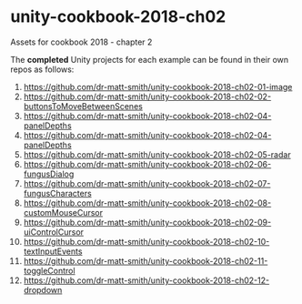 # unity-cookbook-2018-ch02
Assets for cookbook 2018 - chapter 2

The **completed** Unity projects for each example can be found in their own repos as follows:

1. https://github.com/dr-matt-smith/unity-cookbook-2018-ch02-01-image
2. https://github.com/dr-matt-smith/unity-cookbook-2018-ch02-02-buttonsToMoveBetweenScenes
3. https://github.com/dr-matt-smith/unity-cookbook-2018-ch02-04-panelDepths
4. https://github.com/dr-matt-smith/unity-cookbook-2018-ch02-04-panelDepths
5. https://github.com/dr-matt-smith/unity-cookbook-2018-ch02-05-radar
6. https://github.com/dr-matt-smith/unity-cookbook-2018-ch02-06-fungusDialog
7. https://github.com/dr-matt-smith/unity-cookbook-2018-ch02-07-fungusCharacters
8. https://github.com/dr-matt-smith/unity-cookbook-2018-ch02-08-customMouseCursor
9. https://github.com/dr-matt-smith/unity-cookbook-2018-ch02-09-uiControlCursor
10. https://github.com/dr-matt-smith/unity-cookbook-2018-ch02-10-textInputEvents
11. https://github.com/dr-matt-smith/unity-cookbook-2018-ch02-11-toggleControl
12. https://github.com/dr-matt-smith/unity-cookbook-2018-ch02-12-dropdown
